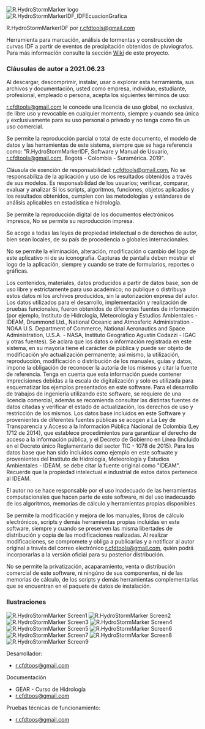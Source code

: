 ![R.HydroStormMarker logo](https://github.com/rcfdtools/R.HydroStormMarkerIDF/blob/master/Icons/R.HydroStormMarkerIDF_v1.png)
![R.HydroStormMarkerIDF_IDFEcuacionGrafica](https://github.com/rcfdtools/R.HydroStormMarkerIDF/blob/master/ScreenCapture/R.HydroStormMarkerIDF_IDFEcuacionGrafica.PNG)

R.HydroStormMarkerIDF por r.cfdtools@gmail.com

Herramienta para marcación, análisis de tormentas y construcción de curvas IDF a partir de eventos de precipitación obtenidos de pluviografos. Para más información consulte la sección [Wiki](https://github.com/rcfdtools/R.HydroStormMarkerIDF/wiki) de este proyecto. 


### Cláusulas de autor a 2021.06.23


Al descargar, descomprimir, instalar, usar o explorar esta herramienta, sus archivos y documentación, usted como empresa, individuo, estudiante, profesional, empleado o persona, acepta los siguientes términos de uso:

r.cfdtools@gmail.com le concede una licencia de uso global, no exclusiva, de libre uso y revocable en cualquier momento, siempre y cuando sea única y exclusivamente para su uso personal o privado y no tenga como fin un uso comercial.

Se permite la reproducción parcial o total de este documento, el modelo de datos y las herramientas de este sistema, siempre que se haga referencia como: "R.HydroStormMarkerIDF, Software y Manual de Usuario, r.cfdtools@gmail.com, Bogotá - Colombia - Suramérica. 2019".

Cláusula de exención de responsabilidad: r.cfdtools@gmail.com, No se responsabiliza de la aplicación y uso de los resultados obtenidos a través de sus modelos. Es responsabilidad de los usuarios; verificar, comparar, evaluar y analizar Si los scripts, algoritmos, funciones, objetos aplicados y los resultados obtenidos, cumplen con las metodologías y estándares de análisis aplicables en estadística e hidrología.

Se permite la reproducción digital de los documentos electrónicos impresos, No se permite su reproducción impresa.

Se acoge a todas las leyes de propiedad intelectual o de derechos de autor, bien sean locales, de su país de procedencia o globales internacionales. 

No se permite la eliminación, alteración, modificación o cambio del logo de este aplicativo ni de su iconografía. Capturas de pantalla deben mostrar el logo de la aplicación, siempre y cuando se trate de formularios, reportes o gráficas.

Los contenidos, materiales, datos producidos a partir de datos base, son de uso libre y estrictamente para uso académico; no publique o distribuya estos datos ni los archivos producidos, sin la autorización expresa del autor. Los datos utilizados para el desarrollo, implementación y realización de pruebas funcionales, fueron obtenidos de diferentes fuentes de información (por ejemplo, Instituto de Hidrología, Meteorología y Estudios Ambientales - IDEAM, Drummond Ltd., National Oceanic and Atmosferic Administration - NOAA U.S. Department of Commerce, National Aeronautics and Space Administration, U.S.A. - NASA, Instituto Geográfico Agustín Codazzi - IGAC y otras fuentes). Se aclara que los datos o información registrada en este sistema, en su mayoría tiene el carácter de pública y puede ser objeto de modificación y/o actualización permanente; así mismo, la utilización, reproducción, modificación o distribución de los manuales, guías y datos, impone la obligación de reconocer la autoría de los mismos y citar la fuente de referencia. Tenga en cuenta que esta información puede contener imprecisiones debidas a la escala de digitalización y solo es utilizada para esquematizar los ejemplos presentados en este software. Para el desarrollo de trabajos de ingeniería utilizando este software, se requiere de una licencia comercial, además se recomienda consultar las distintas fuentes de datos citadas y verificar el estado de actualización, los derechos de uso y restricción de los mismos. Los datos base incluídos en este Software y provenientes de diferentes fuentes públicas se acogen a La Ley de Transparencia y Acceso a la Información Pública Nacional de Colombia (Ley 1712 de 2014), que establece procedimientos para garantizar el derecho de acceso a la información pública, y el Decreto de Gobierno en Línea (Incluido en el Decreto único Reglamentario del sector TIC - 1078 de 2015). Para los datos base que han sido incluídos como ejemplo en este softwate y provenientes del Instituto de Hidrología, Meteorología y Estudios Ambientales - IDEAM, se debe citar la fuente original como "IDEAM". Recuerde que la propiedad intelectual e industrial de estos datos pertenece al IDEAM. 

El autor no se hace responsable por el uso inadecuado de las herramientas computacionales que hacen parte de este software, ni del uso inadecuado de los algoritmos, memorias de cálculo y herramientas propias disponibles.

Se permite la modificación y mejora de los manuales, libros de cálculo electrónicos, scripts y demás herramientas propias incluidas en este software, siempre y cuando se preserven las misma libertades de distribución y copia de las modificaciones realizadas. Al realizar modificaciones, se compromete y obliga a publicarlas y a notificar al autor original a través del correo electrónico r.cfdtools@gmail.com, quién podrá incorporarlas a la versión oficial para su posterior distribución.

No se permite la privatización, acaparamiento, venta o distribución comercial de este software, ni ningúno de sus componentes, ni de las memorias de cálculo, de los scripts y demás herramientas complementarias que se encuentran en el paquete de datos de instalación.

### Ilustraciones

![R.HydroStormMarker Screen1](https://github.com/rcfdtools/R.HydroStormMarkerIDF/blob/master/ScreenCapture/R.HydroStormMarkerIDF_Screen1.PNG)
![R.HydroStormMarker Screen2](https://github.com/rcfdtools/R.HydroStormMarkerIDF/blob/master/ScreenCapture/R.HydroStormMarkerIDF_Screen2.PNG)
![R.HydroStormMarker Screen3](https://github.com/rcfdtools/R.HydroStormMarkerIDF/blob/master/ScreenCapture/R.HydroStormMarkerIDF_Screen3.PNG)
![R.HydroStormMarker Screen4](https://github.com/rcfdtools/R.HydroStormMarkerIDF/blob/master/ScreenCapture/R.HydroStormMarkerIDF_Screen4.PNG)
![R.HydroStormMarker Screen5](https://github.com/rcfdtools/R.HydroStormMarkerIDF/blob/master/ScreenCapture/R.HydroStormMarkerIDF_Screen5.PNG)
![R.HydroStormMarker Screen6](https://github.com/rcfdtools/R.HydroStormMarkerIDF/blob/master/ScreenCapture/R.HydroStormMarkerIDF_Screen6.PNG)
![R.HydroStormMarker Screen7](https://github.com/rcfdtools/R.HydroStormMarkerIDF/blob/master/ScreenCapture/R.HydroStormMarkerIDF_Screen7.PNG)
![R.HydroStormMarker Screen8](https://github.com/rcfdtools/R.HydroStormMarkerIDF/blob/master/ScreenCapture/R.HydroStormMarkerIDF_Screen8.PNG)
![R.HydroStormMarker Screen9](https://github.com/rcfdtools/R.HydroStormMarkerIDF/blob/master/ScreenCapture/R.HydroStormMarkerIDF_Screen9.PNG)

Desarrollador:
* r.cfdtoos@gmail.com

Documentación
* GEAR - Curso de Hidrología
* r.cfdtoos@gmail.com

Pruebas técnicas de funcionamiento:
* r.cfdtoos@gmail.com

